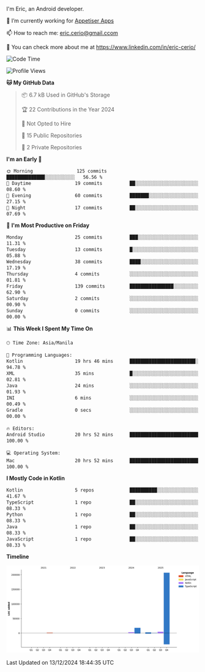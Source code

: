 
I'm Eric, an Android developer.

🔭 I’m currently working for [Appetiser Apps](http://appetiser.com.au)

📫 How to reach me: eric.cerio@gmail.ccom

👀 You can check more about me at https://www.linkedin.com/in/eric-cerio/

<!--START_SECTION:waka-->
![Code Time](http://img.shields.io/badge/Code%20Time-657%20hrs%2055%20mins-blue)

![Profile Views](http://img.shields.io/badge/Profile%20Views-0-blue)

**🐱 My GitHub Data** 

> 📦 6.7 kB Used in GitHub's Storage 
 > 
> 🏆 22 Contributions in the Year 2024
 > 
> 🚫 Not Opted to Hire
 > 
> 📜 15 Public Repositories 
 > 
> 🔑 2 Private Repositories 
 > 
**I'm an Early 🐤** 

```text
🌞 Morning                125 commits         ██████████████░░░░░░░░░░░   56.56 % 
🌆 Daytime                19 commits          ██░░░░░░░░░░░░░░░░░░░░░░░   08.60 % 
🌃 Evening                60 commits          ███████░░░░░░░░░░░░░░░░░░   27.15 % 
🌙 Night                  17 commits          ██░░░░░░░░░░░░░░░░░░░░░░░   07.69 % 
```
📅 **I'm Most Productive on Friday** 

```text
Monday                   25 commits          ███░░░░░░░░░░░░░░░░░░░░░░   11.31 % 
Tuesday                  13 commits          █░░░░░░░░░░░░░░░░░░░░░░░░   05.88 % 
Wednesday                38 commits          ████░░░░░░░░░░░░░░░░░░░░░   17.19 % 
Thursday                 4 commits           ░░░░░░░░░░░░░░░░░░░░░░░░░   01.81 % 
Friday                   139 commits         ████████████████░░░░░░░░░   62.90 % 
Saturday                 2 commits           ░░░░░░░░░░░░░░░░░░░░░░░░░   00.90 % 
Sunday                   0 commits           ░░░░░░░░░░░░░░░░░░░░░░░░░   00.00 % 
```


📊 **This Week I Spent My Time On** 

```text
🕑︎ Time Zone: Asia/Manila

💬 Programming Languages: 
Kotlin                   19 hrs 46 mins      ████████████████████████░   94.78 % 
XML                      35 mins             █░░░░░░░░░░░░░░░░░░░░░░░░   02.81 % 
Java                     24 mins             ░░░░░░░░░░░░░░░░░░░░░░░░░   01.93 % 
INI                      6 mins              ░░░░░░░░░░░░░░░░░░░░░░░░░   00.49 % 
Gradle                   0 secs              ░░░░░░░░░░░░░░░░░░░░░░░░░   00.00 % 

🔥 Editors: 
Android Studio           20 hrs 52 mins      █████████████████████████   100.00 % 

💻 Operating System: 
Mac                      20 hrs 52 mins      █████████████████████████   100.00 % 
```

**I Mostly Code in Kotlin** 

```text
Kotlin                   5 repos             ██████████░░░░░░░░░░░░░░░   41.67 % 
TypeScript               1 repo              ██░░░░░░░░░░░░░░░░░░░░░░░   08.33 % 
Python                   1 repo              ██░░░░░░░░░░░░░░░░░░░░░░░   08.33 % 
Java                     1 repo              ██░░░░░░░░░░░░░░░░░░░░░░░   08.33 % 
JavaScript               1 repo              ██░░░░░░░░░░░░░░░░░░░░░░░   08.33 % 
```



**Timeline**

![Lines of Code chart](https://raw.githubusercontent.com/eric-cerio/eric-cerio/main/assets/bar_graph.png)


 Last Updated on 13/12/2024 18:44:35 UTC
<!--END_SECTION:waka-->
